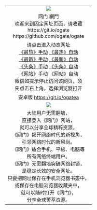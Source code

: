 ﻿<table>
  <tr>
    <td align=center><img src="https://cloud.githubusercontent.com/assets/11880933/13434984/f430fae2-e012-11e5-814f-c2df1e82b247.jpg" /></td>
  </tr>
  <tr>
    <td align=center>网门 網門<br/>
      欢迎来到固定网址页面，请收藏<br/>
      https://git.io/ogate<br/>
      https://github.com/ogate/ogate<br/>
    </td>
  </tr>
  <tr>
    <td align=center>请点击进入动态网址<br/>
      <a href="https://s3-ap-southeast-1.amazonaws.com/ogatei/oGate.htm?ogLike&from=oGate">《最热》手动</a>
      <a href= "http://s3-ap-southeast-1.amazonaws.com/ogatei/oGate.htm?ogLike&from=oGate">《最热》自动</a><br/>
      <a href="https://s3-ap-southeast-1.amazonaws.com/ogatei/oGate.htm?ogLate&from=oGate">《最新》手动</a>
      <a href= "http://s3-ap-southeast-1.amazonaws.com/ogatei/oGate.htm?ogLate&from=oGate">《最新》自动</a><br/>
      <a href="https://s3-ap-southeast-1.amazonaws.com/ogatei/oGate.htm?ogNews&from=oGate">《头条》手动</a>
      <a href= "http://s3-ap-southeast-1.amazonaws.com/ogatei/oGate.htm?ogNews&from=oGate">《头条》自动</a><br/>
      <a href="https://s3-ap-southeast-1.amazonaws.com/ogatei/oGate.htm?ogSite&from=oGate">《网站》手动</a>
      <a href= "http://s3-ap-southeast-1.amazonaws.com/ogatei/oGate.htm?ogSite&from=oGate">《网站》自动</a><br/>
      微信如提示停止访问该网页，须<br/>
      先点击右上角，选择浏览器打开<br/>
    </td>
  </tr>
  <tr>
    <td align=center>
      安卓版 <a href="https://raw.githubusercontent.com/ogate/up/master/ogate.apk">https://git.io/ogatea</a><br/>
    </td>
  </tr>
  <tr>
    <td align=center><img src="https://cloud.githubusercontent.com/assets/11880933/15631437/70d0a74e-259d-11e6-946f-6237b4b657bd.jpg"/></td>
  </tr>
  <tr>
    <td align=center>
大陆用户无需翻墙，<br/>
直接登入《网门》网站，<br/>就可以分享全球精粹资源。<br/>
《网门》揭开网络时代的新视角，<br/>引领网络时代的新风尚。<br/>
《网门》适合手机、平板、电脑等<br/>所有网络终端用户。<br/>
《网门》无需翻墙突破网络封锁，<br/>是稳定长效的安全网址。<br/>
只要把网址保存在手机浏览器书签中，<br/>或保存在电脑浏览器收藏夹中，<br/>
就可以随时打开《网门》，<br/>
分享全球菁萃资源。<br/></td>
  </tr>
</table>    